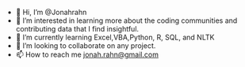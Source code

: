 - 👋 Hi, I’m @Jonahrahn
- 👀 I’m interested in learning more about the coding communities and contributing data that I find insightful.
- 🌱 I’m currently learning Excel,VBA,Python, R, SQL, and NLTK
- 💞️ I’m looking to collaborate on any project.
- 📫 How to reach me jonah.rahn@gmail.com  

<!---
Jonahrahn/Jonahrahn is a ✨ special ✨ repository because its `README.md` (this file) appears on your GitHub profile.
You can click the Preview link to take a look at your changes.
--->
